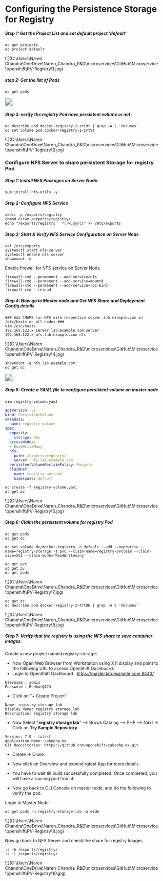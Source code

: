# Configuring the Persistence Storage for Registry

##### Step 1: Get the Project List and set default project 'default'

```shell
oc get projects
oc project default
```

![](C:\Users\Naren Chandra\OneDrive\Naren_Chandra_R&D\microservices\GitHub\Microservice\openshift\PV-Registry\1.jpg)

##### step 2: Get the list of Pods

```shell
oc get pods
```

<img src="C:\Users\Naren Chandra\OneDrive\Naren_Chandra_R&amp;D\microservices\GitHub\Microservice\openshift\PV-Registry\2.jpg" style="zoom:150%;" />

##### Step 3: verify the registry Pod have persistent volume or not

```shell
oc describe pod docker-registry-1-zrt9t | grep -A 2 'Volumes'
oc set volume pod docker-registry-1-zrt9t
```

![](C:\Users\Naren Chandra\OneDrive\Naren_Chandra_R&D\microservices\GitHub\Microservice\openshift\PV-Registry\3.jpg)

### Configure NFS Server to share persistent Storage for registry Pod

##### Step 1: Install NFS Packages on Server Node:

```shell
yum install nfs-utils -y
```

##### Step 2: Configure NFS Service

```shell
mkdir -p /exports/registry
chmod o+rwx /exports/registry/
echo "/exports/registry   *(rw,sync)" >> /etc/exports
```

##### Step 3: Start & Verify NFS Service Configuration on Server Node

```shell
cat /etc/exports
systemctl start nfs-server
systemctl enable nfs-server
showmount -e
```

Enable firewall for NFS service on Server Node

```shell
firewall-cmd --permanent --add-service=nfs
firewall-cmd --permanent --add-service=mountd
firewall-cmd --permanent --add-service=rpc-bind
firewall-cmd --reload
```

##### Step 4: Now go to Master node and Get NFS Share and Deployment Config details 

```shell
### Add CNAME for NFS with respective server.lab.example.com in /etc/hosts on all nodes ###
vim /etc/hosts
192.168.122.x server.lab.example.com server
192.168.122.x nfs.lab.example.com nfs
```

![](C:\Users\Naren Chandra\OneDrive\Naren_Chandra_R&D\microservices\GitHub\Microservice\openshift\PV-Registry\4.jpg)

```
showmount -e nfs.lab.example.com
oc get dc
```

<img src="C:\Users\Naren Chandra\OneDrive\Naren_Chandra_R&amp;D\microservices\GitHub\Microservice\openshift\PV-Registry\5.jpg" style="zoom:150%;" />

##### Step 5: Create a YAML file to configure persistent volume on master node

```shell
vim registry-volume.yaml
```

```yaml
apiVersion: v1
kind: PersistentVolume
metadata:
  name: registry-volume
spec:
  capacity:
    storage: 5Gi
  accessModes:
  - ReadWriteMany
  nfs:
    path: /exports/registry/
    server: nfs.lab.example.com
  persistentVolumeReclaimPolicy: Recycle
  claimRef:
    name: registry-pvclaim
    namespace: default
```

```shell
oc create -f registry-volume.yaml
oc get pv
```

![](C:\Users\Naren Chandra\OneDrive\Naren_Chandra_R&D\microservices\GitHub\Microservice\openshift\PV-Registry\6.jpg)

##### Step 6: Claim the persistent volume for registry Pod

```shell
oc get pods
oc get dc

oc set volume dc/docker-registry -n default --add --overwrite --name=registry-storage -t pvc --claim-name=registry-pvclaim --claim-size=5Gi --claim-mode='ReadWritemany'

oc get pvc
oc get pv
oc get pods
```

![](C:\Users\Naren Chandra\OneDrive\Naren_Chandra_R&D\microservices\GitHub\Microservice\openshift\PV-Registry\7.jpg)

```shell
oc get dc
oc describe pod docker-registry-2-4rt86 | grep -A 8 'Volumes'
```

![](C:\Users\Naren Chandra\OneDrive\Naren_Chandra_R&D\microservices\GitHub\Microservice\openshift\PV-Registry\8.jpg)

##### Step 7: Verify that the registry is using the NFS share to save container images.

Create a new project named registry-storage:

- Now Open Web Browser from Workstation using X11 display and point to the following URL to access OpenShift Dashboard:  
- Login to OpenShift Dashboard : https://master.lab.example.com:8443/ 

```
Username : admin 
Password : Redhat@123
```

- Click on "+ Create Project"  

```
Name: registry-storage-lab 
Display Name: registry storage lab 
Description: registry storage lab
```

- Now Select "**registry storage lab**" --> Brows Catalog --> PHP --> Next ->  Click on **Try Sample Repository** 

```
Version: 7.0 - latest 
Application Name: cakephp-ex 
Git Repositories: https://github.com/openshift/cakephp-ex.git  
```

- Create -> Close. 

- Now click on Overview and expend rgtest App for more details.  
- You have to wait till build successfully completed. Once completed, you will have a running pod from it.  
- Now go back to CLI Console on master node, and do the following to verify the pod. 

Login to Master Node

```shell
oc get pods -n registry-storage-lab -o wide
```

![](C:\Users\Naren Chandra\OneDrive\Naren_Chandra_R&D\microservices\GitHub\Microservice\openshift\PV-Registry\9.jpg)

Now go back to NFS Server and check the share for registry Images 

```shell
ls -h /exports/registry/
ls -l /exports/registry/
```

![](C:\Users\Naren Chandra\OneDrive\Naren_Chandra_R&D\microservices\GitHub\Microservice\openshift\PV-Registry\10.jpg)